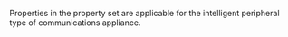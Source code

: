 Properties in the property set are applicable for the intelligent peripheral type of communications appliance.

